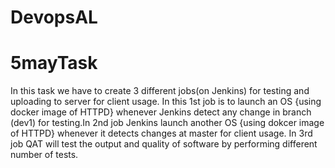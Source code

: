 # DevopsAL
# 5mayTask
In this task we have to create 3 different jobs(on Jenkins) for testing and uploading to server for client usage. In this 1st job is to launch an OS {using docker image of HTTPD} whenever Jenkins detect any change in branch (dev1) for testing.In 2nd job Jenkins launch another OS {using dokcer image of HTTPD} whenever it detects changes at master for client usage. In 3rd job QAT will test the output and quality of software by performing different number of tests.
